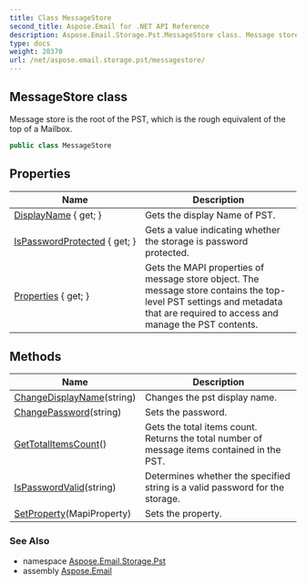 ```yaml
---
title: Class MessageStore
second_title: Aspose.Email for .NET API Reference
description: Aspose.Email.Storage.Pst.MessageStore class. Message store is the root of the PST which is the rough equivalent of the top of a Mailbox
type: docs
weight: 20370
url: /net/aspose.email.storage.pst/messagestore/
---
```

## MessageStore class

Message store is the root of the PST, which is the rough equivalent of the top of a Mailbox.

```csharp
public class MessageStore
```

## Properties

| Name | Description |
| --- | --- |
| [DisplayName](../../aspose.email.storage.pst/messagestore/displayname/) { get; } | Gets the display Name of PST. |
| [IsPasswordProtected](../../aspose.email.storage.pst/messagestore/ispasswordprotected/) { get; } | Gets a value indicating whether the storage is password protected. |
| [Properties](../../aspose.email.storage.pst/messagestore/properties/) { get; } | Gets the MAPI properties of message store object. The message store contains the top-level PST settings and metadata that are required to access and manage the PST contents. |

## Methods

| Name | Description |
| --- | --- |
| [ChangeDisplayName](../../aspose.email.storage.pst/messagestore/changedisplayname/)(string) | Changes the pst display name. |
| [ChangePassword](../../aspose.email.storage.pst/messagestore/changepassword/)(string) | Sets the password. |
| [GetTotalItemsCount](../../aspose.email.storage.pst/messagestore/gettotalitemscount/)() | Gets the total items count. Returns the total number of message items contained in the PST. |
| [IsPasswordValid](../../aspose.email.storage.pst/messagestore/ispasswordvalid/)(string) | Determines whether the specified string is a valid password for the storage. |
| [SetProperty](../../aspose.email.storage.pst/messagestore/setproperty/)(MapiProperty) | Sets the property. |

### See Also

* namespace [Aspose.Email.Storage.Pst](../../aspose.email.storage.pst/)
* assembly [Aspose.Email](../../)


